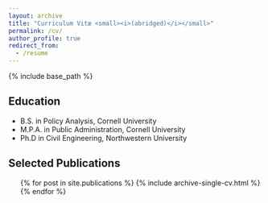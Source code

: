 ```yaml
---
layout: archive
title: "Curriculum Vitæ <small><i>(abridged)</i></small>"
permalink: /cv/
author_profile: true
redirect_from:
  - /resume
---
```


{% include base_path %}

## Education
<ul>
    <li style="list-style-image: url('../images/cornell.png');">B.S. in Policy Analysis, Cornell University</li>
    <li style="list-style-image: url('../images/cornell.png');">M.P.A. in Public Administration, Cornell University</li>
    <li style="list-style-image: url('../images/northwestern.png');">Ph.D in Civil Engineering, Northwestern University</li>
</ul>


## Selected Publications
  <ul>{% for post in site.publications %}
    {% include archive-single-cv.html %}
  {% endfor %}</ul>
  
